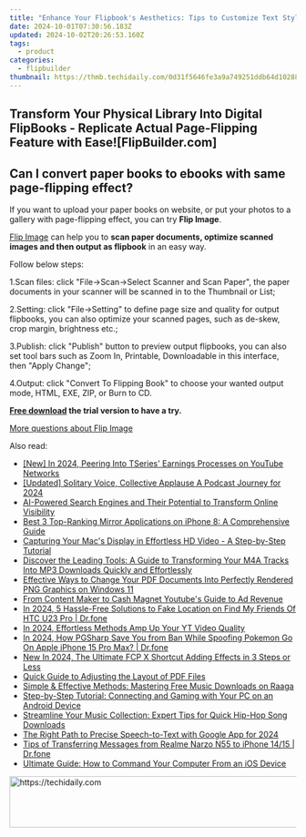 ```yaml
---
title: "Enhance Your Flipbook's Aesthetics: Tips to Customize Text Style and Color on FlipBuilder.com"
date: 2024-10-01T07:30:56.183Z
updated: 2024-10-02T20:26:53.160Z
tags:
  - product
categories:
  - flipbuilder
thumbnail: https://thmb.techidaily.com/0d31f5646fe3a9a749251ddb64d10288427198f92e87a603dc09ffcf334ba8c5.jpg
---
```


## Transform Your Physical Library Into Digital FlipBooks - Replicate Actual Page-Flipping Feature with Ease![FlipBuilder.com]

## Can I convert paper books to ebooks with same page-flipping effect?

If you want to upload your paper books on website, or put your photos to a gallery with page-flipping effect, you can try **Flip Image**. 

[Flip Image](https://tools.techidaily.com/flipbuilder/products/) can help you to **scan paper documents, optimize scanned images and then output as flipbook** in an easy way.

Follow below steps:

1.Scan files: click "File->Scan->Select Scanner and Scan Paper", the paper documents in your scanner will be scanned in to the Thumbnail or List;

2.Setting: click "File->Setting" to define page size and quality for output flipbooks, you can also optimize your scanned pages, such as de-skew, crop margin, brightness etc.;

3.Publish: click "Publish" button to preview output flipbooks, you can also set tool bars such as Zoom In, Printable, Downloadable in this interface, then "Apply Change";

4.Output: click "Convert To Flipping Book" to choose your wanted output mode, HTML, EXE, ZIP, or Burn to CD.

**[Free download](https://tools.techidaily.com/flipbuilder/products/) the trial version to have a try.** 

[More questions about Flip Image](https://tools.techidaily.com/flipbuilder/products/)

<ins class="adsbygoogle"
     style="display:block"
     data-ad-format="autorelaxed"
     data-ad-client="ca-pub-7571918770474297"
     data-ad-slot="1223367746"></ins>

<ins class="adsbygoogle"
     style="display:block"
     data-ad-client="ca-pub-7571918770474297"
     data-ad-slot="8358498916"
     data-ad-format="auto"
     data-full-width-responsive="true"></ins>

<span class="atpl-alsoreadstyle">Also read:</span>
<div><ul>
<li><a href="https://youtube-data.techidaily.com/n-2024-peering-into-tseries-earnings-processes-on-youtube-networks/"><u>[New] In 2024, Peering Into TSeries' Earnings Processes on YouTube Networks</u></a></li>
<li><a href="https://fox-hovers.techidaily.com/updated-solitary-voice-collective-applause-a-podcast-journey-for-2024/"><u>[Updated] Solitary Voice, Collective Applause A Podcast Journey for 2024</u></a></li>
<li><a href="https://tech-hub.techidaily.com/ai-powered-search-engines-and-their-potential-to-transform-online-visibility/"><u>AI-Powered Search Engines and Their Potential to Transform Online Visibility</u></a></li>
<li><a href="https://win-help.techidaily.com/best-3-top-ranking-mirror-applications-on-iphone-8-a-comprehensive-guide/"><u>Best 3 Top-Ranking Mirror Applications on iPhone 8: A Comprehensive Guide</u></a></li>
<li><a href="https://win-help.techidaily.com/capturing-your-macs-display-in-effortless-hd-video-a-step-by-step-tutorial/"><u>Capturing Your Mac's Display in Effortless HD Video - A Step-by-Step Tutorial</u></a></li>
<li><a href="https://win-help.techidaily.com/discover-the-leading-tools-a-guide-to-transforming-your-m4a-tracks-into-mp3-downloads-quickly-and-effortlessly/"><u>Discover the Leading Tools: A Guide to Transforming Your M4A Tracks Into MP3 Downloads Quickly and Effortlessly</u></a></li>
<li><a href="https://win-help.techidaily.com/effective-ways-to-change-your-pdf-documents-into-perfectly-rendered-png-graphics-on-windows-11/"><u>Effective Ways to Change Your PDF Documents Into Perfectly Rendered PNG Graphics on Windows 11</u></a></li>
<li><a href="https://youtube-web.techidaily.com/content-maker-to-cash-magnet-youtubes-guide-to-ad-revenue/"><u>From Content Maker to Cash Magnet Youtube's Guide to Ad Revenue</u></a></li>
<li><a href="https://change-location.techidaily.com/in-2024-5-hassle-free-solutions-to-fake-location-on-find-my-friends-of-htc-u23-pro-drfone-by-drfone-virtual-android/"><u>In 2024, 5 Hassle-Free Solutions to Fake Location on Find My Friends Of HTC U23 Pro | Dr.fone</u></a></li>
<li><a href="https://youtube-clips.techidaily.com/in-2024-effortless-methods-amp-up-your-yt-video-quality/"><u>In 2024, Effortless Methods Amp Up Your YT Video Quality</u></a></li>
<li><a href="https://ios-pokemon-go.techidaily.com/in-2024-how-pgsharp-save-you-from-ban-while-spoofing-pokemon-go-on-apple-iphone-15-pro-max-drfone-by-drfone-virtual-ios/"><u>In 2024, How PGSharp Save You from Ban While Spoofing Pokemon Go On Apple iPhone 15 Pro Max? | Dr.fone</u></a></li>
<li><a href="https://smart-video-creator.techidaily.com/new-in-2024-the-ultimate-fcp-x-shortcut-adding-effects-in-3-steps-or-less/"><u>New In 2024, The Ultimate FCP X Shortcut Adding Effects in 3 Steps or Less</u></a></li>
<li><a href="https://win-help.techidaily.com/quick-guide-to-adjusting-the-layout-of-pdf-files/"><u>Quick Guide to Adjusting the Layout of PDF Files</u></a></li>
<li><a href="https://win-help.techidaily.com/simple-and-effective-methods-mastering-free-music-downloads-on-raaga/"><u>Simple & Effective Methods: Mastering Free Music Downloads on Raaga</u></a></li>
<li><a href="https://win-help.techidaily.com/step-by-step-tutorial-connecting-and-gaming-with-your-pc-on-an-android-device/"><u>Step-by-Step Tutorial: Connecting and Gaming with Your PC on an Android Device</u></a></li>
<li><a href="https://win-help.techidaily.com/streamline-your-music-collection-expert-tips-for-quick-hip-hop-song-downloads/"><u>Streamline Your Music Collection: Expert Tips for Quick Hip-Hop Song Downloads</u></a></li>
<li><a href="https://remote-screen-capture.techidaily.com/the-right-path-to-precise-speech-to-text-with-google-app-for-2024/"><u>The Right Path to Precise Speech-to-Text with Google App for 2024</u></a></li>
<li><a href="https://android-transfer.techidaily.com/tips-of-transferring-messages-from-realme-narzo-n55-to-iphone-1415-drfone-by-drfone-transfer-from-android-transfer-from-android/"><u>Tips of Transferring Messages from Realme Narzo N55 to iPhone 14/15 | Dr.fone</u></a></li>
<li><a href="https://win-help.techidaily.com/ultimate-guide-how-to-command-your-computer-from-an-ios-device/"><u>Ultimate Guide: How to Command Your Computer From an iOS Device</u></a></li>
</ul></div>

<!-- affiliate ads begin -->
<a href="https://ephamedtechinc.pxf.io/c/5597632/2137214/26400" target="_top" id="2137214">
  <img src="//a.impactradius-go.com/display-ad/26400-2137214" border="0" alt="https://techidaily.com" width="728" height="90"/>
</a>
<img height="0" width="0" src="https://ephamedtechinc.pxf.io/i/5597632/2137214/26400" style="position:absolute;visibility:hidden;" border="0" />
<!-- affiliate ads end -->

